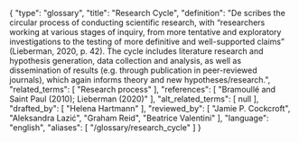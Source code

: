 {
    "type": "glossary",
    "title": "Research Cycle",
    "definition": "De scribes the circular process of conducting scientific research, with “researchers working at various stages of inquiry, from more tentative and exploratory investigations to the testing of more definitive and well-supported claims” (Lieberman, 2020, p. 42). The cycle includes literature research and hypothesis generation, data collection and analysis, as well as dissemination of results (e.g. through publication in peer-reviewed journals), which again informs theory and new hypotheses/research.",
    "related_terms": [
        "Research process"
    ],
    "references": [
        "Bramoullé and Saint Paul (2010); Lieberman (2020)"
    ],
    "alt_related_terms": [
        null
    ],
    "drafted_by": [
        "Helena Hartmann"
    ],
    "reviewed_by": [
        "Jamie P. Cockcroft",
        "Aleksandra Lazić",
        "Graham Reid",
        "Beatrice Valentini"
    ],
    "language": "english",
    "aliases": [
        "/glossary/research_cycle"
    ]
}
